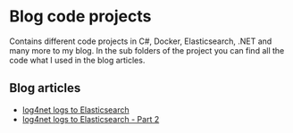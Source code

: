 # Blog code projects
Contains different code projects in C#, Docker, Elasticsearch, .NET and many more to my blog. In the sub folders of the project you can find all the code what I used in the blog articles. 

## Blog articles
* [log4net logs to Elasticsearch](https://www.google.com)
* [log4net logs to Elasticsearch - Part 2](https://www.google.com)